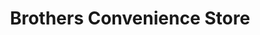 ---
title: "Brothers Convenience Store"
url: /baltimore/brothers-convenience-store/
shop: Lebensmittel
---